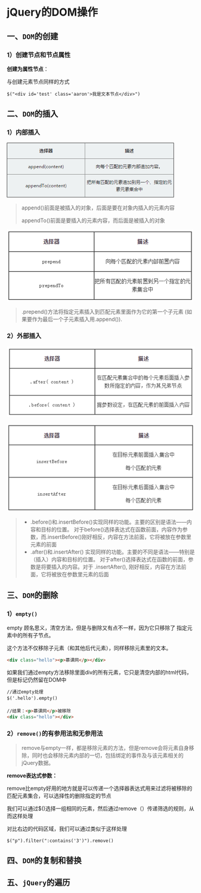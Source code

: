 # jQuery的DOM操作

## 一、`DOM`的创建

### 1）创建节点和节点属性

**创建为属性节点**：

与创建元素节点同样的方式

```
$("<div id='test' class='aaron'>我是文本节点</div>")
```

## 二、`DOM`的插入

### 1）内部插入

![img](res/56cc12f800017b4104480146.jpg)

> append()前面是被插入的对象，后面是要在对象内插入的元素内容 
>
> appendTo()前面是要插入的元素内容，而后面是被插入的对象

![img](res/57481c3900013c6e05000193.jpg)

> .prepend()方法将指定元素插入到匹配元素里面作为它的第一个子元素 (如果要作为最后一个子元素插入用.append()).

### 2）外部插入

![img](res/57481b6b00018e3405210197.jpg)

![img](res/57481d230001b0f305170241.jpg)

> - .before()和.insertBefore()实现同样的功能。主要的区别是语法——内容和目标的位置。 对于before()选择表达式在函数前面，内容作为参数，而.insertBefore()刚好相反，内容在方法前面，它将被放在参数里元素的前面
> - .after()和.insertAfter() 实现同样的功能。主要的不同是语法——特别是（插入）内容和目标的位置。 对于after()选择表达式在函数的前面，参数是将要插入的内容。对于 .insertAfter(), 刚好相反，内容在方法前面，它将被放在参数里元素的后面

## 三、`DOM`的删除

### 1）`empty()`

empty 顾名思义，清空方法，但是与删除又有点不一样，因为它只移除了 指定元素中的所有子节点。

这个方法不仅移除子元素（和其他后代元素），同样移除元素里的文本。

```html
<div class="hello"><p>慕课网</p></div>
```

如果我们通过empty方法移除里面div的所有元素，它只是清空内部的html代码，但是标记仍然留在DOM中

```html
//通过empty处理
$('.hello').empty()

//结果：<p>慕课网</p>被移除
<div class="hello"></div>
```

### 2）`remove()`的有参用法和无参用法

> remove与empty一样，都是移除元素的方法，但是remove会将元素自身移除，同时也会移除元素内部的一切，包括绑定的事件及与该元素相关的jQuery数据。

**remove表达式参数：**

remove比empty好用的地方就是可以传递一个选择器表达式用来过滤将被移除的匹配元素集合，可以选择性的删除指定的节点

我们可以通过$()选择一组相同的元素，然后通过remove（）传递筛选的规则，从而这样处理

对比右边的代码区域，我们可以通过类似于这样处理

```
$("p").filter(":contains('3')").remove()
```

## 四、`DOM`的复制和替换

## 五、`jQuery`的遍历


